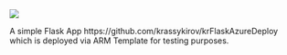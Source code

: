 <a href="https://azuredeploy.net/?repository=https://github.com/krassykirov/DeployFlaskAppAzureARM" target="_blank">
    <img src="https://azuredeploy.net/deploybutton.png"/>
</a>
<p>A simple Flask App https://github.com/krassykirov/krFlaskAzureDeploy which is deployed via ARM Template for testing purposes. </p>

